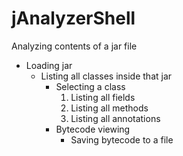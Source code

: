 # jAnalyzerShell
Analyzing contents of a jar file
  - Loading jar
    - Listing all classes inside that jar
      - Selecting a class
        1. Listing all fields
        2. Listing all methods
        3. Listing all annotations
      - Bytecode viewing
        - Saving bytecode to a file
